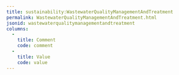 ```yaml
---
title: sustainability:WastewaterQualityManagementAndTreatment
permalink: WastewaterQualityManagementAndTreatment.html
jsonid: wastewaterqualitymanagementandtreatment
columns:
  - 
    title: Comment
    code: comment
  - 
    title: Value
    code: value
---
```

